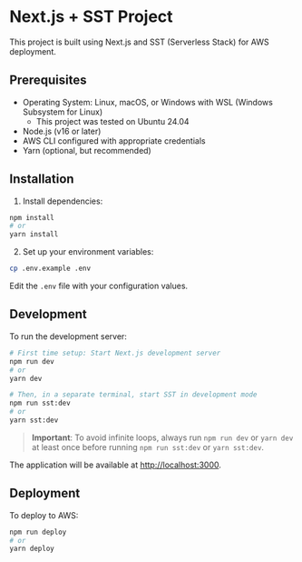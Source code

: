# Next.js + SST Project

This project is built using Next.js and SST (Serverless Stack) for AWS deployment.

## Prerequisites

- Operating System: Linux, macOS, or Windows with WSL (Windows Subsystem for Linux)
  - This project was tested on Ubuntu 24.04
- Node.js (v16 or later)
- AWS CLI configured with appropriate credentials
- Yarn (optional, but recommended)

## Installation

1. Install dependencies:
```bash
npm install
# or
yarn install
```

2. Set up your environment variables:
```bash
cp .env.example .env
```
Edit the `.env` file with your configuration values.

## Development

To run the development server:

```bash
# First time setup: Start Next.js development server
npm run dev
# or
yarn dev

# Then, in a separate terminal, start SST in development mode
npm run sst:dev
# or
yarn sst:dev
```

> **Important**: To avoid infinite loops, always run `npm run dev` or `yarn dev` at least once before running `npm run sst:dev` or `yarn sst:dev`.

The application will be available at [http://localhost:3000](http://localhost:3000).

## Deployment

To deploy to AWS:

```bash
npm run deploy
# or
yarn deploy
```

